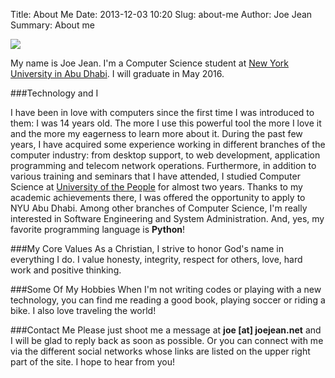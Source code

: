 Title: About Me
Date: 2013-12-03 10:20
Slug: about-me
Author: Joe Jean
Summary: About me

<img src ="http://www.joejean.net/images/joejean.jpg" class="img-responsive img-rounded" />




 
My name is Joe Jean. I'm a Computer Science student at [New York University in Abu Dhabi](http://www.nyuad.nyu.edu). I will graduate in May 2016.


###Technology and I

I have been in love with computers since the first time I was introduced to them: I was 14 years old. The more I use this powerful tool the more I love it 
and the more my eagerness to learn more about it. During the past few years, I have acquired some experience working in different branches of the computer industry:
from desktop support, to web development, application programming and telecom network operations. Furthermore, in addition to various training and seminars 
that I have attended, I studied Computer Science at [University of the People](http://www.uopeople.org) for almost two years. Thanks
to my academic achievements there, I was offered the opportunity to apply to NYU Abu Dhabi.
Among other branches of Computer Science, I'm really interested in Software Engineering and System Administration. And, yes, my favorite programming language is
**Python**!


###My Core Values
As a Christian, I strive to honor God's name in everything I do. I value honesty, integrity, respect for others, love, hard work and positive thinking. 


###Some Of My Hobbies
When I'm not writing codes or playing with a new technology, you can find me reading a good book, playing soccer or riding a bike. I also love traveling the world!


###Contact Me 
Please just shoot me a message at **joe [at] joejean.net** and I will be glad to reply back as soon as possible. Or you can connect with me via the different social networks 
whose links are listed on the upper right part of the site. I hope to hear from you!
